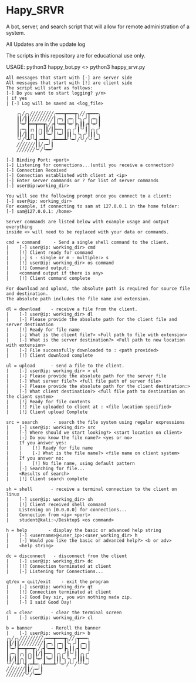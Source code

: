 # Hapy_SRVR
A bot, server, and search script that will allow for remote administration of a system.

All Updates are in the update log

The scripts in this repository are for educational use only.

USAGE: python3 happy_bot.py <> python3 happy_srvr.py

    All messages that start with [-] are server side
    All messages that start with [!] are client side
    The script will start as follows:
    [-] Do you want to start logging? y/n>
    | if yes
    | [-] Log will be saved as <log_file>

        ╭╮╱╭╮╱╱╱╱╱╱╱╱╱╭━━━┳━━━┳╮╱╱╭┳━━━╮
        ┃┃╱┃┃╱╱╱╱╱╱╱╱╱┃╭━╮┃╭━╮┃╰╮╭╯┃╭━╮┃
        ┃╰━╯┣━━┳━━┳╮╱╭┫╰━━┫╰━╯┣╮┃┃╭┫╰━╯┃
        ┃╭━╮┃╭╮┃╭╮┃┃╱┃┣━━╮┃╭╮╭╯┃╰╯┃┃╭╮╭╯
        ┃┃╱┃┃╭╮┃╰╯┃╰━╯┃╰━╯┃┃┃╰╮╰╮╭╯┃┃┃╰╮
        ╰╯╱╰┻╯╰┫╭━┻━╮╭┻━━━┻╯╰━╯╱╰╯╱╰╯╰━╯
        ╱╱╱╱╱╱╱┃┃╱╭━╯┃
        ╱╱╱╱╱╱╱╰╯╱╰━━╯
        
    [-] Binding Port: <port>
    [-] Listening for connections...(until you receive a connection)
    [-] Connection Received
    [-] Connection established with client at <ip>
    [-] Enter server commands or ? for list of server commands
    [-] user@ip:working_dir> 

    You will see the following prompt once you connect to a client:
    [-] user@ip: working_dir> 
    For example, if connecting to sam at 127.0.0.1 in the home folder:
    [-] sam@127.0.0.1: /home> 
    
    Server commands are listed below with example usage and output everything 
    inside <> will need to be replaced with your data or commands. 
    
    cmd = command     - Send a single shell command to the client. 
    |    [-] user@ip: working_dir> cmd
    |    [!] Client ready for command
    |    [-] s - single or m - multiple:> s
    |    [!] user@ip: working_dir> os command
    |    [!] Command output:
    |    <command output if there is any>
    |    [!] Client command complete
    
    For download and upload, the absolute path is required for source file and destination.
    The absolute path includes the file name and extension.
    
    dl = download    - receive a file from the client.
    |    [-] user@ip: working_dir> dl
    |    [-] Please provide the absolute path for the client file and server destination
    |    [!] Ready for file name
    |    [-] What is the client file?> <Full path to file with extension>
    |    [-] What is the server destination?> <Full path to new location with extension>
    |    [-] File successfully downloaded to : <path provided>
    |    [!] Client download complete
    
    ul = upload      - send a file to the client.
    |    [-] user@ip: working_dir> > ul
    |    [-] Please provide the absolute path for the server file 
    |    [-] What server file?> <full file path of server file>
    |    [-] Please provide the absolute path for the client destination:>
    |    [-] What client destination?> <full file path to destination on the client system>
    |    [!] Ready for file contents
    |    [!] File uploaded to client at : <file location specified>
    |    [!] Client upload Complete

    src = search      - search the file system using regular expressions
    |    [-] user@ip: working_dir> src
    |    [-] Where should we start looking?> <start location on client>
    |    [-] Do you know the file name?> <yes or no>
    |    If you answer yes:
    |    |    [!] Ready for file name
    |    |    [-] What is the file name?> <file name on client system>
    |    If you answer no:
    |    |    [!] No file name, using default pattern 
    |    [-] Searching for file...
    |    <Results of search>
    |    [!] Client search complete
    
    sh = shell       - receive a terminal connection to the client on linux
    |    [-] user@ip: working_dir> sh
    |    [!] Client received shell command
    |    Listening on [0.0.0.0] for connections...
    |    Connection from <ip> <port>
    |    student@kali:~/Desktop$ <os command>

    h = help        - display the basic or advanced help string  
    |    [-] <username>@<user_ip>:<user_working_dir> h
    |    [-] Would you like the basic or advanced help?> <b or adv>
    |    <help string>
    
    dc = disconnect   - disconnect from the client
    |    [-] user@ip: working_dir> dc
    |    [!] Connection terminated at client
    |    [-] Listening for Connections...
    
    qt/ex = quit/exit    - exit the program
    |    [-] user@ip: working_dir> qt
    |    [!] Connection terminated at client
    |    [-] Good Day sir, you win nothing nada zip.
    |    [-] I said Good Day!
    
    cl = clear       - clear the terminal screen
    |    [-] user@ip: working_dir> cl
    
    b = banner       - Reroll the banner
    |    [-] user@ip: working_dir> b
    ╭╮╱╭╮╱╱╱╱╱╱╱╱╱╭━━━┳━━━┳╮╱╱╭┳━━━╮
    ┃┃╱┃┃╱╱╱╱╱╱╱╱╱┃╭━╮┃╭━╮┃╰╮╭╯┃╭━╮┃
    ┃╰━╯┣━━┳━━┳╮╱╭┫╰━━┫╰━╯┣╮┃┃╭┫╰━╯┃
    ┃╭━╮┃╭╮┃╭╮┃┃╱┃┣━━╮┃╭╮╭╯┃╰╯┃┃╭╮╭╯
    ┃┃╱┃┃╭╮┃╰╯┃╰━╯┃╰━╯┃┃┃╰╮╰╮╭╯┃┃┃╰╮
    ╰╯╱╰┻╯╰┫╭━┻━╮╭┻━━━┻╯╰━╯╱╰╯╱╰╯╰━╯
    ╱╱╱╱╱╱╱┃┃╱╭━╯┃
    ╱╱╱╱╱╱╱╰╯╱╰━━╯
